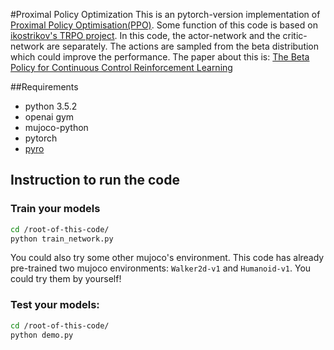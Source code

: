 #Proximal Policy Optimization
This is an pytorch-version implementation of [Proximal Policy Optimisation(PPO)](https://arxiv.org/abs/1707.06347). Some function of this code is based on [ikostrikov's TRPO project](https://github.com/ikostrikov/pytorch-trpo). In this code, the actor-network and the critic-network are separately. The actions are sampled from the beta distribution which could improve the performance. The paper about this is: [The Beta Policy for Continuous Control Reinforcement Learning](https://www.ri.cmu.edu/wp-content/uploads/2017/06/thesis-Chou.pdf)

##Requirements

- python 3.5.2
- openai gym
- mujoco-python
- pytorch
- [pyro](http://pyro.ai/)

## Instruction to run the code
### Train your models
```bash
cd /root-of-this-code/
python train_network.py

```
You could also try some other mujoco's environment. This code has already pre-trained two mujoco environments: `Walker2d-v1` and `Humanoid-v1`. You could try them by yourself!

### Test your models:
```bash
cd /root-of-this-code/
python demo.py

```







